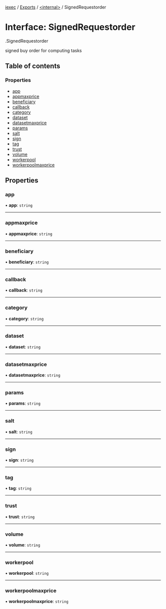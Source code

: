 [iexec](../README.md) / [Exports](../modules.md) / [<internal\>](../modules/internal_.md) / SignedRequestorder

# Interface: SignedRequestorder

[<internal>](../modules/internal_.md).SignedRequestorder

signed buy order for computing tasks

## Table of contents

### Properties

- [app](internal_.SignedRequestorder.md#app)
- [appmaxprice](internal_.SignedRequestorder.md#appmaxprice)
- [beneficiary](internal_.SignedRequestorder.md#beneficiary)
- [callback](internal_.SignedRequestorder.md#callback)
- [category](internal_.SignedRequestorder.md#category)
- [dataset](internal_.SignedRequestorder.md#dataset)
- [datasetmaxprice](internal_.SignedRequestorder.md#datasetmaxprice)
- [params](internal_.SignedRequestorder.md#params)
- [salt](internal_.SignedRequestorder.md#salt)
- [sign](internal_.SignedRequestorder.md#sign)
- [tag](internal_.SignedRequestorder.md#tag)
- [trust](internal_.SignedRequestorder.md#trust)
- [volume](internal_.SignedRequestorder.md#volume)
- [workerpool](internal_.SignedRequestorder.md#workerpool)
- [workerpoolmaxprice](internal_.SignedRequestorder.md#workerpoolmaxprice)

## Properties

### app

• **app**: `string`

___

### appmaxprice

• **appmaxprice**: `string`

___

### beneficiary

• **beneficiary**: `string`

___

### callback

• **callback**: `string`

___

### category

• **category**: `string`

___

### dataset

• **dataset**: `string`

___

### datasetmaxprice

• **datasetmaxprice**: `string`

___

### params

• **params**: `string`

___

### salt

• **salt**: `string`

___

### sign

• **sign**: `string`

___

### tag

• **tag**: `string`

___

### trust

• **trust**: `string`

___

### volume

• **volume**: `string`

___

### workerpool

• **workerpool**: `string`

___

### workerpoolmaxprice

• **workerpoolmaxprice**: `string`
